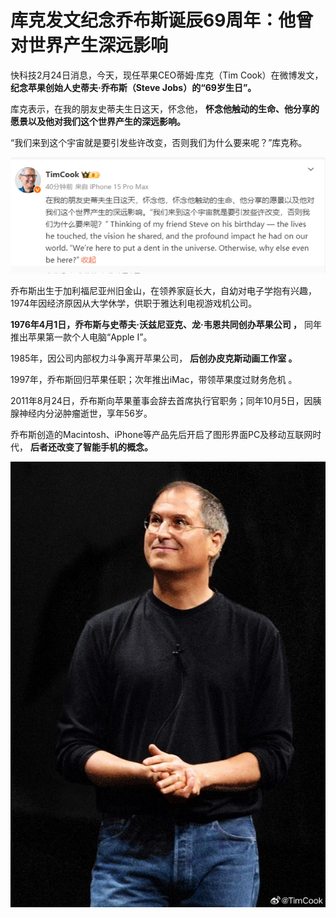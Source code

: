 # 库克发文纪念乔布斯诞辰69周年：他曾对世界产生深远影响

快科技2月24日消息，今天，现任苹果CEO蒂姆·库克（Tim Cook）在微博发文， **纪念苹果创始人史蒂夫·乔布斯（Steve
Jobs）的“69岁生日”。**

库克表示，在我的朋友史蒂夫生日这天，怀念他， **怀念他触动的生命、他分享的愿景以及他对我们这个世界产生的深远影响。**

“我们来到这个宇宙就是要引发些许改变，否则我们为什么要来呢？”库克称。

![2827d815717ff709ad3bbfff4d840a06.jpg](https://raw.githubusercontent.com/qqhsx/qqnews_image/main/2024/02/24/库克发文纪念乔布斯诞辰69周年：他曾对世界产生深远影响/2827d815717ff709ad3bbfff4d840a06.jpg)

乔布斯出生于加利福尼亚州旧金山，在领养家庭长大，自幼对电子学抱有兴趣，1974年因经济原因从大学休学，供职于雅达利电视游戏机公司。

**1976年4月1日，乔布斯与史蒂夫·沃兹尼亚克、龙·韦恩共同创办苹果公司 ，** 同年推出苹果第一款个人电脑“Apple I”。

1985年，因公司内部权力斗争离开苹果公司， **后创办皮克斯动画工作室 。**

1997年，乔布斯回归苹果任职；次年推出iMac，带领苹果度过财务危机 。

2011年8月24日，乔布斯向苹果董事会辞去首席执行官职务；同年10月5日，因胰腺神经内分泌肿瘤逝世，享年56岁。

乔布斯创造的Macintosh、iPhone等产品先后开启了图形界面PC及移动互联网时代， **后者还改变了智能手机的概念。**

![a772ce10671cb052f3974cc95f872a7b.jpg](https://raw.githubusercontent.com/qqhsx/qqnews_image/main/2024/02/24/库克发文纪念乔布斯诞辰69周年：他曾对世界产生深远影响/a772ce10671cb052f3974cc95f872a7b.jpg)

